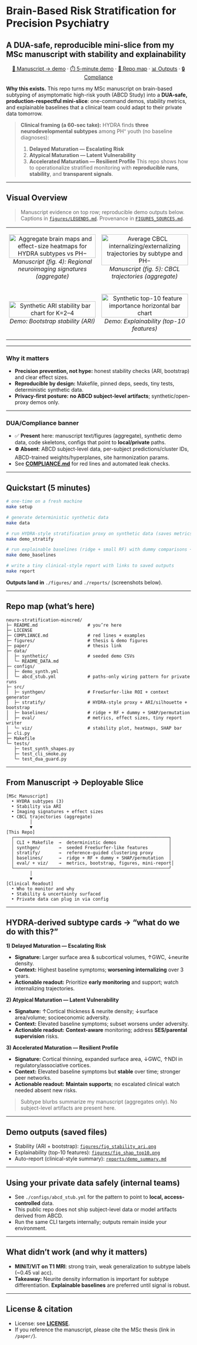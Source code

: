 # Brain-Based Risk Stratification for Precision Psychiatry
## A DUA-safe, reproducible mini-slice from my MSc manuscript with stability and explainability

<p align="center">
  <a href="#from-manuscript--deployable-slice">📄 Manuscript → demo</a> ·
  <a href="#quickstart-5-minutes">⏱️ 5-minute demo</a> ·
  <a href="#repo-map-whats-here">🌳 Repo map</a> ·
  <a href="#demo-outputs-saved-files">📊 Outputs</a> ·
  <a href="./NOTICE">🔒 Compliance</a>
</p>

**Why this exists.** This repo turns my MSc manuscript on brain-based subtyping of asymptomatic high-risk youth (ABCD Study) into a **DUA-safe, production-respectful mini-slice**: one-command demos, stability metrics, and explainable baselines that a clinical team could adapt to their private data tomorrow.

> **Clinical framing (a 60-sec take):**
> HYDRA finds **three neurodevelopmental subtypes** among PH⁺ youth (no baseline diagnoses):
> 1) **Delayed Maturation — Escalating Risk**
> 2) **Atypical Maturation — Latent Vulnerability**
> 3) **Accelerated Maturation — Resilient Profile**
> This repo shows how to operationalize stratified monitoring with **reproducible runs**, **stability**, and **transparent signals**.

---

## Visual Overview

> Manuscript evidence on top row; reproducible demo outputs below. Captions in [`figures/LEGENDS.md`](figures/LEGENDS.md). Provenance in [`FIGURES_SOURCES.md`](FIGURES_SOURCES.md).

<table>
<tr>
<td width="50%" align="center">

<img src="figures/figure4_brain_signatures.jpg" alt="Aggregate brain maps and effect-size heatmaps for HYDRA subtypes vs PH−" width="100%"><br/>
<em>Manuscript (fig. 4): Regional neuroimaging signatures (aggregate)</em>

</td>
<td width="50%" align="center">

<img src="figures/figure5_cbcl_trajectories.jpg" alt="Average CBCL internalizing/externalizing trajectories by subtype and PH−" width="100%"><br/>
<em>Manuscript (fig. 5): CBCL trajectories (aggregate)</em>

</td>
</tr>
<tr>
<td width="50%" align="center">

<img src="figures/fig_stability_ari.png" alt="Synthetic ARI stability bar chart for K=2–4" width="100%"><br/>
<em>Demo: Bootstrap stability (ARI)</em>

</td>
<td width="50%" align="center">

<img src="figures/fig_shap_top10.png" alt="Synthetic top-10 feature importance horizontal bar chart" width="100%"><br/>
<em>Demo: Explainability (top-10 features)</em>

</td>
</tr>
</table>

---

### Why it matters
- **Precision prevention, not hype:** honest stability checks (ARI, bootstrap) and clear effect sizes.
- **Reproducible by design:** Makefile, pinned deps, seeds, tiny tests, deterministic synthetic data.
- **Privacy-first posture:** **no ABCD subject-level artifacts**; synthetic/open-proxy demos only.

---

### DUA/Compliance banner
- ✅ **Present** here: manuscript text/figures (aggregate), synthetic demo data, code skeletons, configs that point to **local/private** paths.
- ⛔ **Absent**: ABCD subject-level data, per-subject predictions/cluster IDs, ABCD-trained weights/hyperplanes, site harmonization params.
- See **[COMPLIANCE.md](./COMPLIANCE.md)** for red lines and automated leak checks.

---

## Quickstart (5 minutes)

```bash
# one-time on a fresh machine
make setup

# generate deterministic synthetic data
make data

# run HYDRA-style stratification proxy on synthetic data (saves metrics/figures)
make demo_stratify

# run explainable baselines (ridge + small RF) with dummy comparisons + SHAP/permutation
make demo_baselines

# write a tiny clinical-style report with links to saved outputs
make report
```

**Outputs land in** `./figures/` and `./reports/` (screenshots below).

---

## Repo map (what’s here)

```
neuro-stratification-mincred/
├─ README.md                   # you’re here
├─ LICENSE
├─ COMPLIANCE.md               # red lines + examples
├─ figures/                    # thesis & demo figures
├─ paper/                      # thesis link
├─ data/
│  ├─ synthetic/               # seeded demo CSVs
│  └─ README_DATA.md
├─ configs/
│  ├─ demo_synth.yml
│  └─ abcd_stub.yml            # paths-only wiring pattern for private runs
├─ src/
│  ├─ synthgen/                # FreeSurfer-like ROI + context generator
│  ├─ stratify/                # HYDRA-style proxy + ARI/silhouette + bootstrap
│  ├─ baselines/               # ridge + RF + dummy + SHAP/permutation
│  ├─ eval/                    # metrics, effect sizes, tiny report writer
│  └─ viz/                     # stability plot, heatmaps, SHAP bar
├─ cli.py
├─ Makefile
└─ tests/
   ├─ test_synth_shapes.py
   ├─ test_cli_smoke.py
   └─ test_dua_guard.py
```

---

## From Manuscript → Deployable Slice

```
[MSc Manuscript]
  • HYDRA subtypes (3)
  • Stability via ARI
  • Imaging signatures + effect sizes
  • CBCL trajectories (aggregate)
         │
         ▼
[This Repo]
  ┌───────────────────────────────────────────────────────────┐
  │ CLI + Makefile  →  deterministic demos                    │
  │ synthgen/       →  seeded FreeSurfer-like features        │
  │ stratify/       →  reference-guided clustering proxy      │
  │ baselines/      →  ridge + RF + dummy + SHAP/permutation  │
  │ eval/ + viz/    →  metrics, bootstrap, figures, mini-report│
  └───────────────────────────────────────────────────────────┘
         │
         ▼
[Clinical Readout]
  • Who to monitor and why
  • Stability & uncertainty surfaced
  • Private data can plug in via config
```

---

## HYDRA-derived subtype cards → “what do we do with this?”

**1) Delayed Maturation — Escalating Risk**
- **Signature:** Larger surface area & subcortical volumes, ↑GWC, ↓neurite density.
- **Context:** Highest baseline symptoms; **worsening internalizing** over 3 years.
- **Actionable readout:** Prioritize **early monitoring** and support; watch internalizing trajectories.

**2) Atypical Maturation — Latent Vulnerability**
- **Signature:** ↑Cortical thickness & neurite density; ↓surface area/volume; socioeconomic adversity.
- **Context:** Elevated baseline symptoms; subset worsens under adversity.
- **Actionable readout:** **Context-aware** monitoring; address **SES/parental supervision** risks.

**3) Accelerated Maturation — Resilient Profile**
- **Signature:** Cortical thinning, expanded surface area, ↓GWC, ↑NDI in regulatory/associative cortices.
- **Context:** Elevated baseline symptoms but **stable** over time; stronger peer networks.
- **Actionable readout:** **Maintain supports**; no escalated clinical watch needed absent new risks.

> Subtype blurbs summarize my manuscript (aggregates only). No subject-level artifacts are present here.

---

## Demo outputs (saved files)
- Stability (ARI + bootstrap): [`figures/fig_stability_ari.png`](figures/fig_stability_ari.png)
- Explainability (top-10 features): [`figures/fig_shap_top10.png`](figures/fig_shap_top10.png)
- Auto-report (clinical-style summary): [`reports/demo_summary.md`](reports/demo_summary.md)

---

## Using your private data safely (internal teams)
- See `./configs/abcd_stub.yml` for the pattern to point to **local, access-controlled** data.
- This public repo does not ship subject-level data or model artifacts derived from ABCD.
- Run the same CLI targets internally; outputs remain inside your environment.

---

## What didn’t work (and why it matters)
- **MINiT/ViT on T1 MRI**: strong train, weak generalization to subtype labels (~0.45 val acc).
- **Takeaway:** Neurite density information is important for subtype differentiation. **Explainable baselines** are preferred until signal is robust.

---

## License & citation
- License: see **[LICENSE](./LICENSE)**.
- If you reference the manuscript, please cite the MSc thesis (link in `/paper/`).
